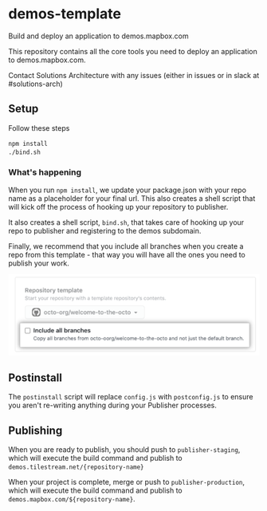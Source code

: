 # demos-template

Build and deploy an application to demos.mapbox.com

This repository contains all the core tools you need to deploy an application to demos.mapbox.com.

Contact Solutions Architecture with any issues (either in issues or in slack at #solutions-arch)

## Setup

Follow these steps

```bash
npm install
./bind.sh
```

### What's happening

When you run `npm install`, we update your package.json with your repo name as a placeholder for your final url. This also creates a shell script that will kick off the process of hooking up your repository to publisher.

It also creates a shell script, `bind.sh`, that takes care of hooking up your repo to publisher and registering to the demos subdomain.

Finally, we recommend that you include all branches when you create a repo from this template - that way you will have all the ones you need to publish your work.

![branches](assets/allbranches.png)

## Postinstall

The `postinstall` script will replace `config.js` with `postconfig.js` to ensure you aren't re-writing anything during your Publisher processes.

## Publishing

When you are ready to publish, you should push to `publisher-staging`, which will execute the build command and publish to `demos.tilestream.net/{repository-name}`

When your project is complete, merge or push to `publisher-production`, which will execute the build command and publish to `demos.mapbox.com/${repository-name}`.
